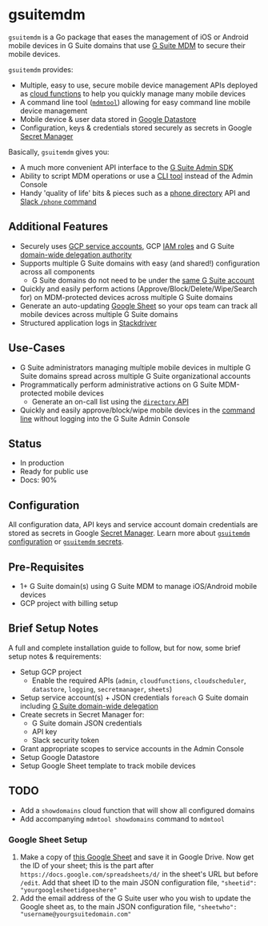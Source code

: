 # gsuitemdm
`gsuitemdm` is a Go package that eases the management of iOS or Android mobile devices in G Suite domains that use [G Suite MDM](https://support.google.com/a/answer/1734200?hl=en) to secure their mobile devices.

`gsuitemdm` provides:
* Multiple, easy to use, secure mobile device management APIs deployed as [cloud functions](https://github.com/rickt/gsuitemdm/tree/master/cloudfunctions/) to help you quickly manage many mobile devices 
* A command line tool ([`mdmtool`](https://github.com/rickt/gsuitemdm/tree/master/mdmtool)) allowing for easy command line mobile device management
* Mobile device & user data stored in [Google Datastore](https://cloud.google.com/datastore/docs/)
* Configuration, keys & credentials stored securely as secrets in Google [Secret Manager](https://cloud.google.com/secret-manager/docs/)

Basically, `gsuitemdm` gives you:
* A much more convenient API interface to the [G Suite Admin SDK](https://developers.google.com/admin-sdk)
* Ability to script MDM operations or use a [CLI tool](https://github.com/rickt/gsuitemdm/tree/master/mdmtool) instead of the Admin Console
* Handy 'quality of life' bits & pieces such as a [phone directory](https://github.com/rickt/gsuitemdm/tree/master/cloudfunctions/directory) API and [Slack `/phone` command](https://github.com/rickt/gsuitemdm/tree/master/cloudfunctions/directory)

## Additional Features ##
* Securely uses [GCP service accounts](https://developers.google.com/identity/protocols/OAuth2ServiceAccount), GCP [IAM roles](https://cloud.google.com/iam/docs/overview) and G Suite [domain-wide delegation authority](https://gsuite-developers.googleblog.com/2012/11/domain-wide-delegation-of-authority-and.html)
* Supports multiple G Suite domains with easy (and shared!) configuration across all components
  * G Suite domains do not need to be under the [same G Suite account](https://support.google.com/a/answer/182081?hl=en)
* Quickly and easily perform actions (Approve/Block/Delete/Wipe/Search for) on MDM-protected devices across multiple G Suite domains
* Generate an auto-updating [Google Sheet](https://github.com/rickt/gsuitemdm/tree/master/cloudfunctions/updatesheet) so your ops team can track all mobile devices across multiple G Suite domains
* Structured application logs in [Stackdriver](https://cloud.google.com/logging/)

## Use-Cases ##
* G Suite administrators managing multiple mobile devices in multiple G Suite domains spread across multiple G Suite organizational accounts
* Programmatically perform administrative actions on G Suite MDM-protected mobile devices 
  * Generate an on-call list using the [`directory` API](https://github.com/rickt/gsuitemdm/tree/master/cloudfunctions/directory)
* Quickly and easily approve/block/wipe mobile devices in the [command line](https://github.com/rickt/gsuitemdm/tree/master/mdmtool) without logging into the G Suite Admin Console

## Status
* In production
* Ready for public use
* Docs: 90%

## Configuration ##
All configuration data, API keys and service account domain credentials are stored as secrets in Google [Secret Manager](https://cloud.google.com/secret-manager/docs/). Learn more about [`gsuitemdm` configuration](https://github.com/rickt/gsuitemdm/tree/master/cloudfunctions#configuration) or [`gsuitemdm` secrets](https://github.com/rickt/gsuitemdm/tree/master/cloudfunctions#configuration-secrets).

## Pre-Requisites ##
* 1+ G Suite domain(s) using G Suite MDM to manage iOS/Android mobile devices
* GCP project with billing setup

## Brief Setup Notes
A full and complete installation guide to follow, but for now, some brief setup notes & requirements: 

* Setup GCP project 
  * Enable the required APIs (`admin`, `cloudfunctions`, `cloudscheduler`, `datastore`, `logging`, `secretmanager`, `sheets`)
* Setup service account(s) + JSON credentials `foreach` G Suite domain including [G Suite domain-wide delegation](https://developers.google.com/admin-sdk/directory/v1/guides/delegation)
* Create secrets in Secret Manager for: 
  * G Suite domain JSON credentials
  * API key
  * Slack security token
* Grant appropriate scopes to service accounts in the Admin Console
* Setup Google Datastore
* Setup Google Sheet template to track mobile devices

## TODO ##
* Add a `showdomains` cloud function that will show all configured domains
* Add accompanying `mdmtool showdomains` command to `mdmtool`

### Google Sheet Setup
1. Make a copy of [this Google Sheet](https://update.url) and save it in Google Drive. Now get the ID of your sheet; this is the part after `https://docs.google.com/spreadsheets/d/` in the sheet's URL but before `/edit`. Add that sheet ID to the main JSON configuration file, `"sheetid": "yourgooglesheetidgoeshere"`
2. Add the email address of the G Suite user who you wish to update the Google sheet as, to the main JSON configuration file, `"sheetwho": "username@yourgsuitedomain.com"`

